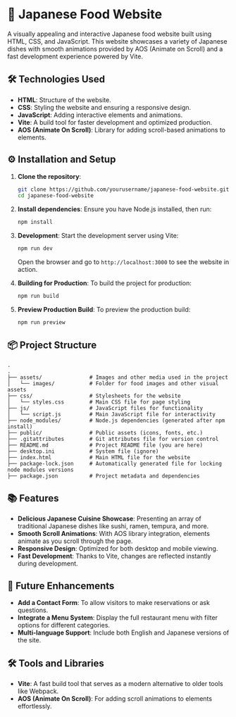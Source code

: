 
# 🍣 Japanese Food Website

A visually appealing and interactive Japanese food website built using HTML, CSS, and JavaScript. This website showcases a variety of Japanese dishes with smooth animations provided by AOS (Animate on Scroll) and a fast development experience powered by Vite.

## 🛠 Technologies Used
- **HTML**: Structure of the website.
- **CSS**: Styling the website and ensuring a responsive design.
- **JavaScript**: Adding interactive elements and animations.
- **Vite**: A build tool for faster development and optimized production.
- **AOS (Animate On Scroll)**: Library for adding scroll-based animations to elements.

## ⚙️ Installation and Setup

1. **Clone the repository**:
   ```bash
   git clone https://github.com/yourusername/japanese-food-website.git
   cd japanese-food-website
   ```

2. **Install dependencies**:
   Ensure you have Node.js installed, then run:
   ```bash
   npm install
   ```

3. **Development**:
   Start the development server using Vite:
   ```bash
   npm run dev
   ```
   Open the browser and go to `http://localhost:3000` to see the website in action.

4. **Building for Production**:
   To build the project for production:
   ```bash
   npm run build
   ```

5. **Preview Production Build**:
   To preview the production build:
   ```bash
   npm run preview
   ```

## 📦 Project Structure

```
.
.
├── assets/               # Images and other media used in the project
│   └── images/           # Folder for food images and other visual assets
├── css/                  # Stylesheets for the website
│   └── styles.css        # Main CSS file for page styling
├── js/                   # JavaScript files for functionality
│   └── script.js         # Main JavaScript file for interactivity
├── node_modules/         # Node.js dependencies (generated after npm install)
├── public/               # Public assets (icons, fonts, etc.)
├── .gitattributes        # Git attributes file for version control
├── README.md             # Project README file (you are here)
├── desktop.ini           # System file (ignore)
├── index.html            # Main HTML file for the website
├── package-lock.json     # Automatically generated file for locking node modules versions
├── package.json          # Project metadata and dependencies

```

## 📚 Features
- **Delicious Japanese Cuisine Showcase**: Presenting an array of traditional Japanese dishes like sushi, ramen, tempura, and more.
- **Smooth Scroll Animations**: With AOS library integration, elements animate as you scroll through the page.
- **Responsive Design**: Optimized for both desktop and mobile viewing.
- **Fast Development**: Thanks to Vite, changes are reflected instantly during development.

## 🚀 Future Enhancements
- **Add a Contact Form**: To allow visitors to make reservations or ask questions.
- **Integrate a Menu System**: Display the full restaurant menu with filter options for different categories.
- **Multi-language Support**: Include both English and Japanese versions of the site.

## 🛠 Tools and Libraries
- **Vite**: A fast build tool that serves as a modern alternative to older tools like Webpack.
- **AOS (Animate On Scroll)**: For adding scroll animations to elements effortlessly.

